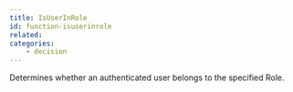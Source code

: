 ```yaml
---
title: IsUserInRole
id: function-isuserinrole
related:
categories:
    - decision
---
```


Determines whether an authenticated user belongs to the
        specified Role.